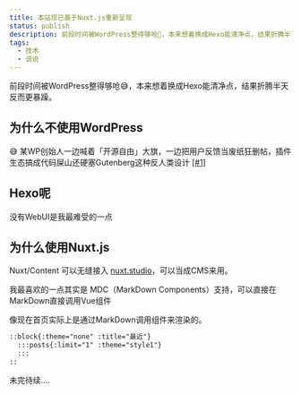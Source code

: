 ```yaml
---
title: 本站现已基于Nuxt.js重新呈现
status: publish
description: 前段时间被WordPress整得够呛😤，本来想着换成Hexo能清净点，结果折腾半天反而更暴躁。
tags:
  - 技术
  - 说说
---
```


前段时间被WordPress整得够呛😅，本来想着换成Hexo能清净点，结果折腾半天反而更暴躁。

## 为什么不使用WordPress

😅 某WP创始人一边喊着「开源自由」大旗，一边把用户反馈当废纸狂删帖，插件生态搞成代码屎山还硬塞Gutenberg这种反人类设计 [\[#1\]](https://wptea.com/wordpress-has-blocked-you/)

## Hexo呢

没有WebUI是我最难受的一点

## 为什么使用Nuxt.js

Nuxt/Content 可以无缝接入 [](/)[nuxt.studio](https://nuxt.studio/)，可以当成CMS来用。

我最喜欢的一点其实是 MDC（MarkDown Components）支持，可以直接在MarkDown直接调用Vue组件

像现在首页实际上是通过MarkDown调用组件来渲染的。

```md
::block{:theme="none" :title="最近"}
  :::posts{:limit="1" :theme="style1"}
  :::
::
```

未完待续....
